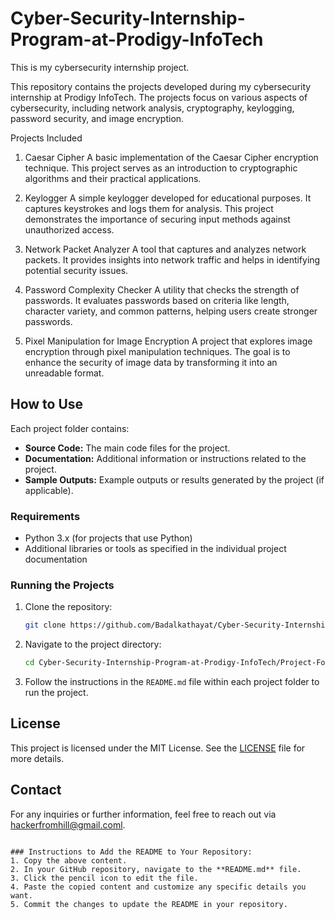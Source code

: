 # Cyber-Security-Internship-Program-at-Prodigy-InfoTech
This is my cybersecurity internship project.

This repository contains the projects developed during my cybersecurity internship at Prodigy InfoTech. The projects focus on various aspects of cybersecurity, including network analysis, cryptography, keylogging, password security, and image encryption.

 Projects Included

1. Caesar Cipher
A basic implementation of the Caesar Cipher encryption technique. This project serves as an introduction to cryptographic algorithms and their practical applications.

2. Keylogger
A simple keylogger developed for educational purposes. It captures keystrokes and logs them for analysis. This project demonstrates the importance of securing input methods against unauthorized access.

3.  Network Packet Analyzer
A tool that captures and analyzes network packets. It provides insights into network traffic and helps in identifying potential security issues.

4. Password Complexity Checker
A utility that checks the strength of passwords. It evaluates passwords based on criteria like length, character variety, and common patterns, helping users create stronger passwords.

5. Pixel Manipulation for Image Encryption
A project that explores image encryption through pixel manipulation techniques. The goal is to enhance the security of image data by transforming it into an unreadable format.

## How to Use

Each project folder contains:
- **Source Code:** The main code files for the project.
- **Documentation:** Additional information or instructions related to the project.
- **Sample Outputs:** Example outputs or results generated by the project (if applicable).

### Requirements
- Python 3.x (for projects that use Python)
- Additional libraries or tools as specified in the individual project documentation

### Running the Projects
1. Clone the repository:
   ```bash
   git clone https://github.com/Badalkathayat/Cyber-Security-Internship-Program-at-Prodigy-InfoTech.git
   ```
2. Navigate to the project directory:
   ```bash
   cd Cyber-Security-Internship-Program-at-Prodigy-InfoTech/Project-Folder-Name
   ```
3. Follow the instructions in the `README.md` file within each project folder to run the project.

## License
This project is licensed under the MIT License. See the [LICENSE](LICENSE) file for more details.

## Contact
For any inquiries or further information, feel free to reach out via [hackerfromhill@gmail.coml](hackerfromhills@gmail.com).

```

### Instructions to Add the README to Your Repository:
1. Copy the above content.
2. In your GitHub repository, navigate to the **README.md** file.
3. Click the pencil icon to edit the file.
4. Paste the copied content and customize any specific details you want.
5. Commit the changes to update the README in your repository.
